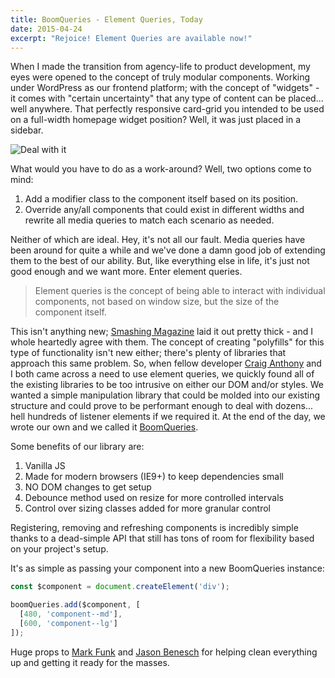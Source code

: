 ```yaml
---
title: BoomQueries - Element Queries, Today
date: 2015-04-24
excerpt: "Rejoice! Element Queries are available now!"
---
```


When I made the transition from agency-life to product development, my eyes were opened to the concept of truly modular components. Working under WordPress as our frontend platform; with the concept of "widgets" - it comes with "certain uncertainty" that any type of content can be placed... well anywhere. That perfectly responsive card-grid you intended to be used on a full-width homepage widget position? Well, it was just placed in a sidebar.

<div class="u-textCenter"><img title="Deal with it" src="http://media.giphy.com/media/Zo9ACzmJgoqRy/giphy.gif"></div>

What would you have to do as a work-around? Well, two options come to mind:

1. Add a modifier class to the component itself based on its position.
1. Override any/all components that could exist in different widths and rewrite all media queries to match each scenario as needed.

Neither of which are ideal. Hey, it's not all our fault. Media queries have been around for quite a while and we've done a damn good job of extending them to the best of our ability. But, like everything else in life, it's just not good enough and we want more. Enter element queries.

> Element queries is the concept of being able to interact with individual components, not based on window size, but the size of the component itself.

This isn't anything new; [Smashing Magazine](http://www.smashingmagazine.com/2013/06/25/media-queries-are-not-the-answer-element-query-polyfill/) laid it out pretty thick - and I whole heartedly agree with them. The concept of creating "polyfills" for this type of functionality isn't new either; there's plenty of libraries that approach this same problem. So, when fellow developer [Craig Anthony](https://twitter.com/craig_anthony) and I both came across a need to use element queries, we quickly found all of the existing libraries to be too intrusive on either our DOM and/or styles. We wanted a simple manipulation library that could be molded into our existing structure and could prove to be performant enough to deal with dozens... hell hundreds of listener elements if we required it. At the end of the day, we wrote our own and we called it [BoomQueries](https://github.com/BoomTownROI/boomqueries).

Some benefits of our library are:

1. Vanilla JS
1. Made for modern browsers (IE9+) to keep dependencies small
1. NO DOM changes to get setup
1. Debounce method used on resize for more controlled intervals
1. Control over sizing classes added for more granular control

Registering, removing and refreshing components is incredibly simple thanks to a dead-simple API that still has tons of room for flexibility based on your project's setup.

It's as simple as passing your component into a new BoomQueries instance:

```js
const $component = document.createElement('div');

boomQueries.add($component, [
  [480, 'component--md'],
  [600, 'component--lg']
]);
```

Huge props to [Mark Funk](https://twitter.com/markfunk) and [Jason Benesch](https://twitter.com/jbenesch) for helping clean everything up and getting it ready for the masses.

